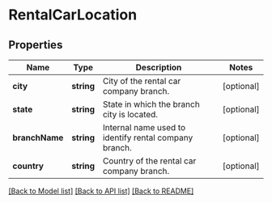 # RentalCarLocation

## Properties
Name | Type | Description | Notes
------------ | ------------- | ------------- | -------------
**city** | **string** | City of the rental car company branch. | [optional] 
**state** | **string** | State in which the branch city is located. | [optional] 
**branchName** | **string** | Internal name used to identify rental company branch. | [optional] 
**country** | **string** | Country of the rental car company branch. | [optional] 

[[Back to Model list]](../README.md#documentation-for-models) [[Back to API list]](../README.md#documentation-for-api-endpoints) [[Back to README]](../README.md)


